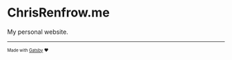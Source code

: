 # ChrisRenfrow.me

My personal website.

---

<sup><sub>Made with [Gatsby](https://www.gatsbyjs.org/) :heart:</sub></sup>